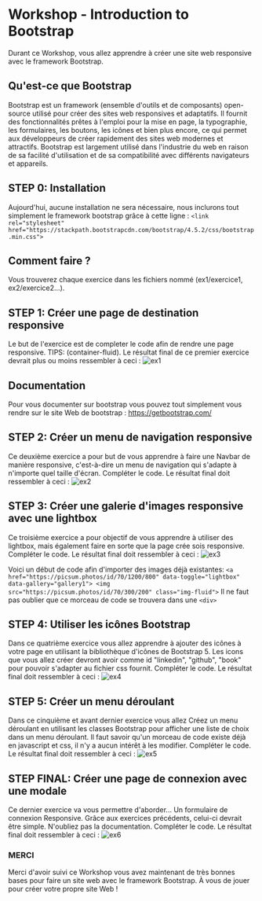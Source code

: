 # **Workshop - Introduction to Bootstrap**

Durant ce Workshop, vous allez apprendre à créer une site web responsive avec le framework Bootstrap.

## **Qu'est-ce que Bootstrap**

Bootstrap est un framework (ensemble d'outils et de composants) open-source utilisé pour créer des sites web responsives et adaptatifs.
Il fournit des fonctionnalités prêtes à l'emploi pour la mise en page, la typographie, les formulaires, les boutons, les icônes et bien plus encore, ce qui permet aux développeurs de créer rapidement des sites web modernes et attractifs.
Bootstrap est largement utilisé dans l'industrie du web en raison de sa facilité d'utilisation et de sa compatibilité avec différents navigateurs et appareils.

## **STEP 0: Installation**

Aujourd'hui, aucune installation ne sera nécessaire, nous inclurons tout simplement le framework bootstrap grâce à cette ligne :
`<link rel="stylesheet" href="https://stackpath.bootstrapcdn.com/bootstrap/4.5.2/css/bootstrap.min.css">`

## **Comment faire ?**
Vous trouverez chaque exercice dans les fichiers nommé (ex1/exercice1, ex2/exercice2...).

## **STEP 1: Créer une page de destination responsive**
Le but de l'exercice est de completer le code afin de rendre une page responsive. TIPS: (container-fluid).
Le résultat final de ce premier exercice devrait plus ou moins ressembler à ceci :
![ex1](ex1/ex1screen.png)

## **Documentation**
Pour vous documenter sur bootstrap vous pouvez tout simplement vous rendre sur le site Web de bootstrap : https://getbootstrap.com/

## **STEP 2: Créer un menu de navigation responsive**
Ce deuxième exercice a pour but de vous apprendre à faire une Navbar de manière responsive, c'est-à-dire un menu de navigation qui s'adapte à n'importe quel taille d'écran. Compléter le code. Le résultat final doit ressembler à ceci :
![ex2](ex2/ex2screen.png)

## **STEP 3: Créer une galerie d'images responsive avec une lightbox**
Ce troisième exercice a pour objectif de vous apprendre à utiliser des lightbox, mais également faire en sorte que la page crée sois responsive.
Compléter le code. Le résultat final doit ressembler à ceci :
![ex3](ex3/ex3screen.png)

Voici un début de code afin d'importer des images déjà existantes:
`<a href="https://picsum.photos/id/70/1200/800" data-toggle="lightbox" data-gallery="gallery1"> <img src="https://picsum.photos/id/70/300/200" class="img-fluid">`
Il ne faut pas oublier que ce morceau de code se trouvera dans une `<div>`

## **STEP 4: Utiliser les icônes Bootstrap**
Dans ce quatrième exercice vous allez apprendre à ajouter des icônes à votre page en utilisant la bibliothèque d'icônes de Bootstrap 5. Les icons que vous allez créer devront avoir comme id "linkedin", "github", "book" pour pouvoir s'adapter au fichier css fournit. Compléter le code. Le résultat final doit ressembler à ceci :
![ex4](ex4/ex4screen.png)

## **STEP 5: Créer un menu déroulant**
Dans ce cinquième et avant dernier exercice vous allez Créez un menu déroulant en utilisant les classes Bootstrap pour afficher une liste de choix dans un menu déroulant. Il faut savoir qu'un morceau de code existe déjà en javascript et css, il n'y a aucun intérêt à les modifier. Compléter le code. Le résultat final doit ressembler à ceci :
![ex5](ex5/ex5screen.png)

## **STEP FINAL:  Créer une page de connexion avec une modale**
Ce dernier exercice va vous permettre d'aborder... Un formulaire de connexion Responsive. Grâce aux exercices précédents, celui-ci devrait être simple. N'oubliez pas la documentation. Compléter le code. Le résultat final doit ressembler à ceci :
![ex6](ex6/ex6screen.png)

### **MERCI**
Merci d'avoir suivi ce Workshop vous avez maintenant de très bonnes bases pour faire un site web avec le framework Bootstrap. À vous de jouer pour créer votre propre site Web !